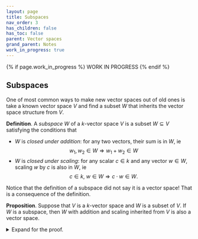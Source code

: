 ```yaml
---
layout: page
title: Subspaces
nav_order: 3
has_children: false
has_toc: false
parent: Vector spaces
grand_parent: Notes
work_in_progress: true
---
```


{% if page.work_in_progress %}
    WORK IN PROGRESS
{% endif %}

## Subspaces

One of most common ways to make new vector spaces out of old ones is take a known vector 
space $V$ and find a subset $W$ that inherits the vector space structure from $V$. 

**Definition**. A _subspace_ $W$ of a $k$-vector space $V$ is a subset $W \subseteq V$ satisfying 
the conditions that
- $W$ is _closed under addition_: for any two vectors, their sum is in $W$, ie
$$
    w_1,w_2 \in W \Rightarrow w_1 + w_2 \in W
$$ 
- $W$ is _closed under scaling_: for any scalar $c \in k$ and any vector $w \in W$, scaling $w$ by 
$c$ is also in $W$, ie
$$
    c \in k, \ w \in W \Rightarrow c \cdot w \in W.
$$

Notice that the definition of a subspace did not say it is a vector space! That is a consequence of 
the definition.

**Proposition**. Suppose that $V$ is a $k$-vector space and $W$ is a subset of $V$. If $W$ is a 
subspace, then $W$ with addition and scaling inherited from $V$ is also a vector space. 



<details>
<summary>
Expand for the proof. 
</summary>

**Proof**. Let's try to spell out what "addition and scaling inherited from $V$" is precisely. 

Recall that the condition that $W$ is closed under $+$ means that for any pair of vectors 
$w_1, w_2 \in W$, their sum $w_1 + w_2 \in W$. We say vectors here because we are implicitly viewing 
$w_1, w_2 \in V$ via the inclusion $W \subseteq V$. This is the only way to make sense of the 
expression $w_1 + w_2$. The content of being closed under $+$ is the statement that the element 
$w_1 + w_2 \in V$ actually lies back in the subset $W$. 

We can succinctly capture this by saying that 
$$
    + : W \times W \to W 
$$
is a well-defined function. In particular, its codomain is actually what we claim it to be: $W$. This 
is the addition inherited from $V$. 

Similarly, if we take $w \in W$ view it as an element of $V$ and scale it, then the result actually 
still lies in $W$. 
$$
    \cdot : k \times W \to W
$$
is also a well-defined function. This is the scalar multiplication inherited from $V$. 

With that exposition out of the way, let's check that $W$ satisfies the 
[conditions]({% link notes/vector_spaces/def_egs.md %}#Definition) for being a 
vector space one by one. 
- $+$ is a associative: $(w_1+w_2)+w_3 = w_1+(w_2+w_3)$. 

    Since each $w_i \in V$ and this holds for all elements of $V$ by assumption, we are good. 

- $+$ is commutative: $v_1 + v_2 = v_2 + v_1$. 

    Similarly, since $w_i \in V$ and $V$ is a vector space we know this already true. 

- There is an element $0 \in W$ with $0 + w = w + 0 = 0$ for any $w \in W$. 

    Here we have something to check. Is $0$ from $V$ actually an element of the subset $W$? 
    There is a trick here. Notice that in a vector space we have 
    $$
        0 \cdot v = (0+0)\cdot v = 0 \cdot v + 0 \cdot v
    $$
    Subtracting $0 \cdot v$ from both sides leaves 
    $$
        0 = 0 \cdot v
    $$
    Then, 
    $$
        0 = (1-1)\cdot v = v + (-1) \cdot v
    $$
    Thus, $(-1) \cdot v$ is the additive inverse $-v$. 

    Since $W$ is closed under the scalar action $\cdot$, we know that $(-1) \cdot w \in W$. 
    Since $W$ is closed under addition and $w, -w \in W$, we have 
    $$
        0 = w + (-w) \in W
    $$
    also.

- For any element $w \in W$, there is another $-w$ with $w + (-w) = (-w) + w = 0$. 

    We established that $-w \in W$ if $w \in W$ in the previous step. 

- $\cdot$ distributes over $+$: 
$$
    c \cdot (w_1 + w_2) = c\cdot w_1 + c \cdot w_2
$$

    Since this is true for all elements of $V$ and $W \subseteq V$, it is true for all elements of $W$. 

- $1 \cdot$ is the identity: 
$$
    1 \cdot w = w 
$$
for all $w \in W$.

    Since this is true for all elements of $V$ and $W \subseteq V$, it is true for all elements of $W$. 

- Finally, $\times$ in $k$ and $\cdot$ have the following relation 
$$
    (c_1 \times c_2) \cdot w = c_1 \cdot (c_2 \cdot w)
$$

    Again, since this is true for all elements of $V$ and $W \subseteq V$, it is true for all elements of $W$. 
    $\blacksquare$

</details>